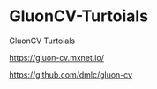 # GluonCV-Turtoials
GluonCV Turtoials

https://gluon-cv.mxnet.io/

https://github.com/dmlc/gluon-cv
